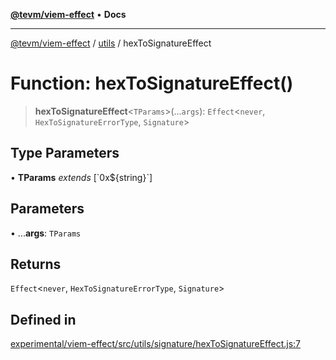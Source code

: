 [**@tevm/viem-effect**](../../README.md) • **Docs**

***

[@tevm/viem-effect](../../modules.md) / [utils](../README.md) / hexToSignatureEffect

# Function: hexToSignatureEffect()

> **hexToSignatureEffect**\<`TParams`\>(...`args`): `Effect`\<`never`, `HexToSignatureErrorType`, `Signature`\>

## Type Parameters

• **TParams** *extends* [\`0x$\{string\}\`]

## Parameters

• ...**args**: `TParams`

## Returns

`Effect`\<`never`, `HexToSignatureErrorType`, `Signature`\>

## Defined in

[experimental/viem-effect/src/utils/signature/hexToSignatureEffect.js:7](https://github.com/evmts/tevm-monorepo/blob/main/experimental/viem-effect/src/utils/signature/hexToSignatureEffect.js#L7)
